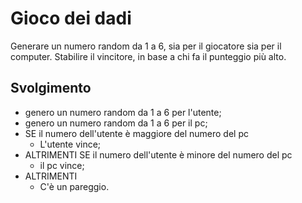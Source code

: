 # Gioco dei dadi

Generare un numero random da 1 a 6, sia per il giocatore sia per il computer.
Stabilire il vincitore, in base a chi fa il punteggio più alto.

## Svolgimento

- genero un numero random da 1 a 6 per l'utente;
- genero un numero random da 1 a 6 per il pc;
- SE il numero dell'utente è maggiore del numero del pc
  - L'utente vince;
- ALTRIMENTI SE il numero dell'utente è minore del numero del pc
  - il pc vince;
- ALTRIMENTI
  - C'è un pareggio.
